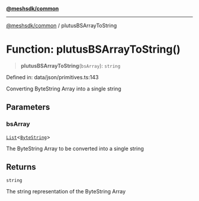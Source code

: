 [**@meshsdk/common**](../README.md)

***

[@meshsdk/common](../globals.md) / plutusBSArrayToString

# Function: plutusBSArrayToString()

> **plutusBSArrayToString**(`bsArray`): `string`

Defined in: data/json/primitives.ts:143

Converting ByteString Array into a single string

## Parameters

### bsArray

[`List`](../type-aliases/List.md)\<[`ByteString`](../type-aliases/ByteString.md)\>

The ByteString Array to be converted into a single string

## Returns

`string`

The string representation of the ByteString Array
